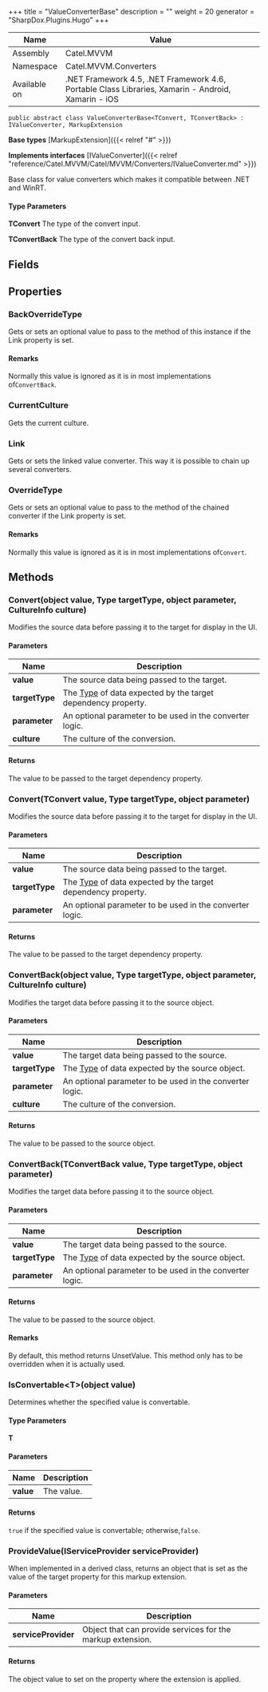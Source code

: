 

+++
title = "ValueConverterBase" 
description = ""
weight = 20
generator = "SharpDox.Plugins.Hugo"
+++

Name|Value
---|---
Assembly|Catel.MVVM
Namespace|Catel.MVVM.Converters
Available on|.NET Framework 4.5, .NET Framework 4.6, Portable Class Libraries, Xamarin - Android, Xamarin - iOS

```
public abstract class ValueConverterBase<TConvert, TConvertBack> : IValueConverter, MarkupExtension
```

**Base types**
[MarkupExtension]({{< relref "#" >}})

**Implements interfaces**
[IValueConverter]({{< relref "reference/Catel.MVVM/Catel/MVVM/Converters/IValueConverter.md" >}})

Base class for value converters which makes it compatible between .NET and WinRT.

#### Type Parameters

**TConvert**
The type of the convert input.

**TConvertBack**
The type of the convert back input.

## Fields

## Properties

### BackOverrideType

Gets or sets an optional value to pass to the method of this instance if the Link property is set.

#### Remarks

Normally this value is ignored as it is in most implementations of`ConvertBack`.

### CurrentCulture

Gets the current culture.

### Link

Gets or sets the linked value converter. This way it is possible to chain up several converters.

### OverrideType

Gets or sets an optional value to pass to the method of the chained converter if the Link property is set.

#### Remarks

Normally this value is ignored as it is in most implementations of`Convert`.

## Methods

### Convert(object value, Type targetType, object parameter, CultureInfo culture)

Modifies the source data before passing it to the target for display in the UI.

#### Parameters

Name|Description
---|---
**value**|The source data being passed to the target.
**targetType**|The [Type](#) of data expected by the target dependency property.
**parameter**|An optional parameter to be used in the converter logic.
**culture**|The culture of the conversion.

#### Returns

The value to be passed to the target dependency property.

### Convert(TConvert value, Type targetType, object parameter)

Modifies the source data before passing it to the target for display in the UI.

#### Parameters

Name|Description
---|---
**value**|The source data being passed to the target.
**targetType**|The [Type](#) of data expected by the target dependency property.
**parameter**|An optional parameter to be used in the converter logic.

#### Returns

The value to be passed to the target dependency property.

### ConvertBack(object value, Type targetType, object parameter, CultureInfo culture)

Modifies the target data before passing it to the source object.

#### Parameters

Name|Description
---|---
**value**|The target data being passed to the source.
**targetType**|The [Type](#) of data expected by the source object.
**parameter**|An optional parameter to be used in the converter logic.
**culture**|The culture of the conversion.

#### Returns

The value to be passed to the source object.

### ConvertBack(TConvertBack value, Type targetType, object parameter)

Modifies the target data before passing it to the source object.

#### Parameters

Name|Description
---|---
**value**|The target data being passed to the source.
**targetType**|The [Type](#) of data expected by the source object.
**parameter**|An optional parameter to be used in the converter logic.

#### Returns

The value to be passed to the source object.

#### Remarks

By default, this method returns UnsetValue. This method only has to be overridden when it is actually used.

### IsConvertable&lt;T&gt;(object value)

Determines whether the specified value is convertable.

#### Type Parameters

**T**

#### Parameters

Name|Description
---|---
**value**|The value.

#### Returns

`true` if the specified value is convertable; otherwise,`false`.

### ProvideValue(IServiceProvider serviceProvider)

When implemented in a derived class, returns an object that is set as the value of the target property for this markup extension.

#### Parameters

Name|Description
---|---
**serviceProvider**|Object that can provide services for the markup extension.

#### Returns

The object value to set on the property where the extension is applied.

